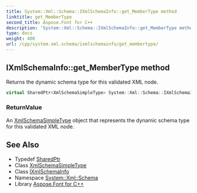 ```yaml
---
title: System::Xml::Schema::IXmlSchemaInfo::get_MemberType method
linktitle: get_MemberType
second_title: Aspose.Font for C++
description: 'System::Xml::Schema::IXmlSchemaInfo::get_MemberType method. Returns the dynamic schema type for this validated XML node in C++.'
type: docs
weight: 400
url: /cpp/system.xml.schema/ixmlschemainfo/get_membertype/
---
```

## IXmlSchemaInfo::get_MemberType method


Returns the dynamic schema type for this validated XML node.

```cpp
virtual SharedPtr<XmlSchemaSimpleType> System::Xml::Schema::IXmlSchemaInfo::get_MemberType()=0
```


### ReturnValue

An [XmlSchemaSimpleType](../../xmlschemasimpletype/) object that represents the dynamic schema type for this validated XML node.

## See Also

* Typedef [SharedPtr](../../../system/sharedptr/)
* Class [XmlSchemaSimpleType](../../xmlschemasimpletype/)
* Class [IXmlSchemaInfo](../)
* Namespace [System::Xml::Schema](../../)
* Library [Aspose.Font for C++](../../../)
